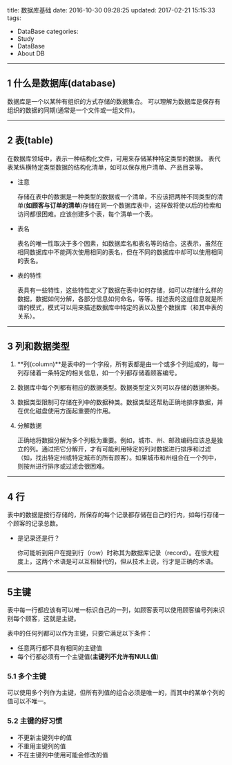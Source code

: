 title: 数据库基础
date: 2016-10-30 09:28:25
updated: 2017-02-21 15:15:33
tags:
- DataBase
categories:
- Study
- DataBase
- About DB
---

## 1 什么是数据库(database)
数据库是一个以某种有组织的方式存储的数据集合。
可以理解为数据库是保存有组织的数据的同期(通常是一个文件或一组文件)。

--------------------

## 2 表(table)
在数据库领域中，表示一种结构化文件，可用来存储某种特定类型的数据。
表代表某纵横特定类型数据的结构化清单，如可以保存用户清单、产品目录等。

- 注意

    存储在表中的数据是一种类型的数据或一个清单，不应该把两种不同类型的清单(**如顾客与订单的清单**)存储在同一个数据库表中，这样做将使以后的检索和访问都很困难。应该创建多个表，每个清单一个表。

- 表名

    表名的唯一性取决于多个因素，如数据库名和表名等的结合。这表示，虽然在相同数据库中不能两次使用相同的表名，但在不同的数据库中却可以使用相同的表名。

- 表的特性

    表具有一些特性，这些特性定义了数据在表中如何存储，如可以存储什么样的数据，数据如何分解，各部分信息如何命名，等等。描述表的这组信息就是所谓的模式，模式可以用来描述数据库中特定的表以及整个数据库（和其中表的关系）。

--------------------------------

## 3 列和数据类型

1. **列(column)**是表中的一个字段，所有表都是由一个或多个列组成的，每一列存储着一条特定的相关信息，如一个列都存储着顾客编号。
2. 数据库中每个列都有相应的数据类型。数据类型定义列可以存储的数据种类。
3. 数据类型限制可存储在列中的数据种类。数据类型还帮助正确地排序数据，并在优化磁盘使用方面起重要的作用。
4. 分解数据

    正确地将数据分解为多个列极为重要。例如，城市、州、邮政编码应该总是独立的列。通过把它分解开，才有可能利用特定的列对数据进行排序和过滤（如，找出特定州或特定城市的所有顾客）。如果城市和州组合在一个列中，则按州进行排序或过滤会很困难。

-------------------------------

## 4 行

 表中的数据是按行存储的，所保存的每个记录都存储在自己的行内，如每行存储一个顾客的记录总数。

 - 是记录还是行？
   
    你可能听到用户在提到行（row）时称其为数据库记录（record）。在很大程度上，这两个术语是可以互相替代的，但从技术上说，行才是正确的术语。

-------------------------------------

## 5主键
表中每一行都应该有可以唯一标识自己的一列，如顾客表可以使用顾客编号列来识别每个顾客，这就是主键。

表中的任何列都可以作为主键，只要它满足以下条件：

 - 任意两行都不具有相同的主键值
 - 每个行都必须有一个主键值(**主键列不允许有NULL值**)

### 5.1  多个主键
可以使用多个列作为主键，但所有列值的组合必须是唯一的，而其中的某单个列的值可以不唯一。

### 5.2 主键的好习惯
* 不更新主键列中的值
* 不重用主键列的值
* 不在主键列中使用可能会修改的值
